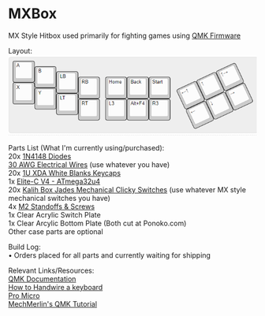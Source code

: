 # MXBox 
MX Style Hitbox used primarily for fighting games using [QMK Firmware](https://docs.qmk.fm/)

Layout:
<br /> ![](RawKeyboardLayout/layout.png)

Parts List (What I'm currently using/purchased):
<br /> 20x [1N4148 Diodes](https://www.newark.com/on-semiconductor/1n4148tr/small-signal-diode-100v-200ma/dp/05R0353?CMP=AFC-OP)
<br /> [30 AWG Electrical Wires](https://www.amazon.com/StrivedayTM-Flexible-Silicone-electronic-electrics/dp/B01KQ2JNLI/ref=sr_1_5?dchild=1&keywords=30+awg&qid=1610095320&sr=8-5)
(use whatever you have)
<br /> 20x [1U XDA White Blanks Keycaps](https://www.amazon.com/gp/product/B08DHDPHBF/ref=ewc_pr_img_2?smid=A1G2DAU9UMKTBG&psc=1)
<br /> 1x [Elite-C V4 - ATmega32u4](https://keeb.io/collections/frontpage/products/elite-c-low-profile-version-usb-c-pro-micro-replacement-atmega32u4)
<br /> 20x [Kalih Box Jades Mechanical Clicky Switches](https://kbdfans.com/products/novelkeys-x-kailh-box-thick-clicks-navy-jade)
(use whatever MX style mechanical switches you have)
<br /> 4x [M2 Standoffs & Screws](https://keeb.io/products/m2-screws-and-standoffs)
<br /> 1x Clear Acrylic Switch Plate
<br /> 1x Clear Arcylic Bottom Plate (Both cut at Ponoko.com)
<br /> Other case parts are optional

Build Log:
<br /> • Orders placed for all parts and currently waiting for shipping

Relevant Links/Resources:
<br /> [QMK Documentation](https://docs.qmk.fm/)
<br /> [How to Handwire a keyboard](https://www.youtube.com/watch?v=aFr8PEP5tlY)
<br /> [Pro Micro](https://deskthority.net/wiki/Arduino_Pro_Micro)
<br /> [MechMerlin's QMK Tutorial](https://www.youtube.com/watch?v=VR53Wo9Z960)
